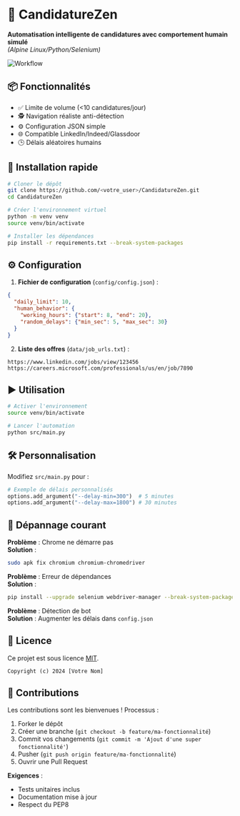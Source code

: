 # 🤖 CandidatureZen 
**Automatisation intelligente de candidatures avec comportement humain simulé**  
*(Alpine Linux/Python/Selenium)*  

![Workflow](https://img.shields.io/badge/Status-En%20développement-brightgreen)

## 📦 Fonctionnalités
- ✅ Limite de volume (<10 candidatures/jour)
- 🕵️ Navigation réaliste anti-détection
- ⚙️ Configuration JSON simple
- 🌐 Compatible LinkedIn/Indeed/Glassdoor
- 🕒 Délais aléatoires humains

## 📲 Installation rapide
```bash
# Cloner le dépôt
git clone https://github.com/<votre_user>/CandidatureZen.git
cd CandidatureZen

# Créer l'environnement virtuel
python -m venv venv
source venv/bin/activate

# Installer les dépendances
pip install -r requirements.txt --break-system-packages
```

## ⚙️ Configuration
1. **Fichier de configuration** (`config/config.json`) :
```json
{
  "daily_limit": 10,
  "human_behavior": {
    "working_hours": {"start": 8, "end": 20},
    "random_delays": {"min_sec": 5, "max_sec": 30}
  }
}
```

2. **Liste des offres** (`data/job_urls.txt`) :
```
https://www.linkedin.com/jobs/view/123456
https://careers.microsoft.com/professionals/us/en/job/7890
```

## ▶️ Utilisation
```bash
# Activer l'environnement
source venv/bin/activate

# Lancer l'automation
python src/main.py
```

## 🛠 Personnalisation
Modifiez `src/main.py` pour :
```python
# Exemple de délais personnalisés
options.add_argument("--delay-min=300")  # 5 minutes
options.add_argument("--delay-max=1800") # 30 minutes
```

## 🐛 Dépannage courant
**Problème** : Chrome ne démarre pas  
**Solution** :
```bash
sudo apk fix chromium chromium-chromedriver
```

**Problème** : Erreur de dépendances  
**Solution** :
```bash
pip install --upgrade selenium webdriver-manager --break-system-packages
```

**Problème** : Détection de bot  
**Solution** : Augmenter les délais dans `config.json`

## 📜 Licence
Ce projet est sous licence [MIT](LICENSE).  
```text
Copyright (c) 2024 [Votre Nom]
```

## 🤝 Contributions
Les contributions sont les bienvenues ! Processus :
1. Forker le dépôt
2. Créer une branche (`git checkout -b feature/ma-fonctionnalité`)
3. Commit vos changements (`git commit -m 'Ajout d'une super fonctionnalité'`)
4. Pusher (`git push origin feature/ma-fonctionnalité`)
5. Ouvrir une Pull Request

**Exigences** :
- Tests unitaires inclus
- Documentation mise à jour
- Respect du PEP8
```
